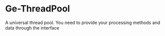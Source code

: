 # Ge-ThreadPool
A universal thread pool. You need to provide your processing methods and data through the interface

